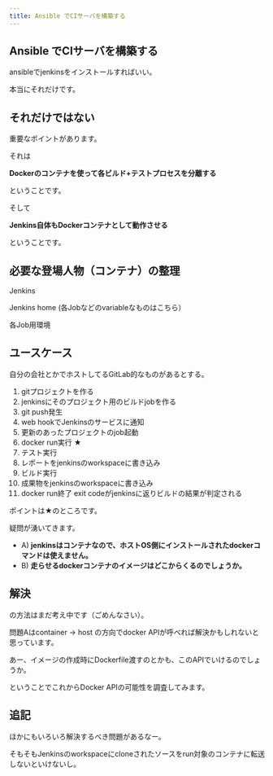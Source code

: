 ```yaml
---
title: Ansible でCIサーバを構築する
---
```


## Ansible でCIサーバを構築する

ansibleでjenkinsをインストールすればいい。

本当にそれだけです。

## それだけではない

重要なポイントがあります。

それは

**Dockerのコンテナを使って各ビルド+テストプロセスを分離する**

ということです。

そして

**Jenkins自体もDockerコンテナとして動作させる**

ということです。

## 必要な登場人物（コンテナ）の整理

Jenkins

Jenkins home (各Jobなどのvariableなものはこちら）

各Job用環境

## ユースケース

自分の会社とかでホストしてるGitLab的なものがあるとする。

1. gitプロジェクトを作る
2. jenkinsにそのプロジェクト用のビルドjobを作る
3. git push発生
4. web hookでJenkinsのサービスに通知
5. 更新のあったプロジェクトのjob起動
6. docker run実行 ★
7. テスト実行
8. レポートをjenkinsのworkspaceに書き込み
9. ビルド実行
10. 成果物をjenkinsのworkspaceに書き込み
11. docker run終了 exit codeがjenkinsに返りビルドの結果が判定される

ポイントは★のところです。

疑問が湧いてきます。

- A) **jenkinsはコンテナなので、ホストOS側にインストールされたdockerコマンドは使えません。**
- B) **走らせるdockerコンテナのイメージはどこからくるのでしょうか。**

## 解決

の方法はまだ考え中です（ごめんなさい）。

問題Aはcontainer -> host の方向でdocker APIが呼べれば解決かもしれないと思っています。

あー、イメージの作成時にDockerfile渡すのとかも、このAPIでいけるのでしょうか。

ということでこれからDocker APIの可能性を調査してみます。

## 追記

ほかにもいろいろ解決するべき問題があるなー。

そもそもJenkinsのworkspaceにcloneされたソースをrun対象のコンテナに転送しないといけないし。
